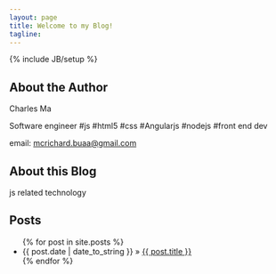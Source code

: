 ```yaml
---
layout: page
title: Welcome to my Blog!
tagline: 
---
```

{% include JB/setup %}

## About the Author
Charles Ma

Software engineer
#js #html5 #css #Angularjs #nodejs #front end dev

email: mcrichard.buaa@gmail.com

## About this Blog

js related technology

## Posts

<ul class="posts">
  {% for post in site.posts %}
    <li><span>{{ post.date | date_to_string }}</span> &raquo; <a href="{{ BASE_PATH }}{{ post.url }}">{{ post.title }}</a></li>
  {% endfor %}
</ul>

